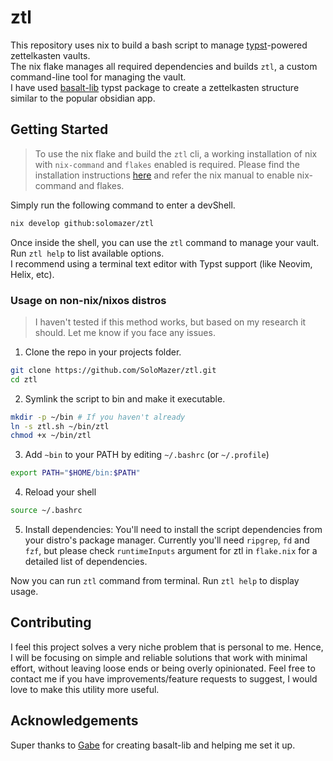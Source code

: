 # ztl 
This repository uses nix to build a bash script to manage [typst](https://typst.app/)-powered zettelkasten vaults.  
The nix flake manages all required dependencies and builds `ztl`, a custom command-line tool for managing the vault.  
I have used [basalt-lib](https://github.com/GabrielDTB/basalt-lib) typst package to create a zettelkasten structure similar to the popular obsidian app.  

## Getting Started
  
> To use the nix flake and build the `ztl` cli, a working installation of nix with `nix-command` and `flakes` enabled is required. Please find the installation instructions [here](https://nixos.org/download/) and refer the nix manual to enable nix-command and flakes.

Simply run the following command to enter a devShell.  
```bash
nix develop github:solomazer/ztl
```
Once inside the shell, you can use the `ztl` command to manage your vault.
Run `ztl help` to list available options.  
I recommend using a terminal text editor with Typst support (like Neovim, Helix, etc).

### Usage on non-nix/nixos distros

> I haven't tested if this method works, but based on my research it should. Let me know if you face any issues.

1. Clone the repo in your projects folder.
```bash
git clone https://github.com/SoloMazer/ztl.git
cd ztl
```

2. Symlink the script to bin and make it executable.
```bash
mkdir -p ~/bin # If you haven't already
ln -s ztl.sh ~/bin/ztl
chmod +x ~/bin/ztl
```
3. Add `~bin` to your PATH by editing `~/.bashrc` (or `~/.profile`)
```bash
export PATH="$HOME/bin:$PATH"
```

4. Reload your shell
```bash
source ~/.bashrc
```

5. Install dependencies:
You'll need to install the script dependencies from your distro's package manager.
Currently you'll need `ripgrep`, `fd` and `fzf`, but please check `runtimeInputs` argument for ztl in `flake.nix` for a detailed list of dependencies.

Now you can run `ztl` command from terminal. Run `ztl help` to display usage.

## Contributing
I feel this project solves a very niche problem that is personal to me. Hence, I will be focusing on simple and reliable solutions that work with minimal effort, without leaving loose ends or being overly opinionated.
Feel free to contact me if you have improvements/feature requests to suggest, I would love to make this utility more useful.  

## Acknowledgements
Super thanks to [Gabe](https://github.com/GabrielDTB) for creating basalt-lib and helping me set it up.

